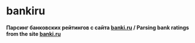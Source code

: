 # bankiru

**Парсинг банковских рейтингов с сайта [banki.ru](http://www.banki.ru/banks/ratings/agency/?PAGEN_2=1&mode=2) / Parsing bank ratings from the site [banki.ru](http://www.banki.ru/banks/ratings/agency/?PAGEN_2=1&mode=2)**
